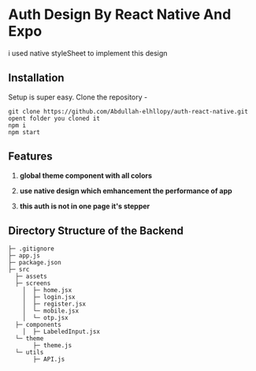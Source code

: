 # Auth Design By React Native And Expo
i used native styleSheet to implement this design 
## Installation

Setup is super easy. Clone the repository - 

```shell script
git clone https://github.com/Abdullah-elhllopy/auth-react-native.git
opent folder you cloned it
npm i
npm start
```
## Features

1. **global theme component with all colors**

1. **use native design which emhancement the performance of app**

1. **this auth is not in one page it's stepper**

## Directory Structure of the Backend
```
├─ .gitignore
├─ app.js
├─ package.json
├─ src
  ├─ assets
  ├─ screens
    │  ├─ home.jsx
    │  ├─ login.jsx
    │  ├─ register.jsx
    │  └─ mobile.jsx
    │  └─ otp.jsx
  ├─ components
    │  ├─ LabeledInput.jsx
  └─ theme
       ├─ theme.js
  └─ utils
       ├─ API.js
```


 


  
